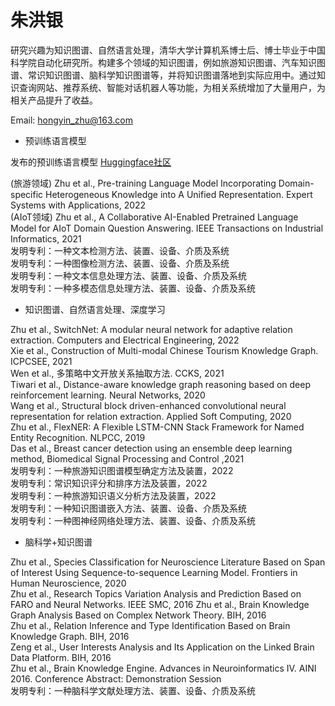 # 朱洪银

研究兴趣为知识图谱、自然语言处理，清华大学计算机系博士后、博士毕业于中国科学院自动化研究所。构建多个领域的知识图谱，例如旅游知识图谱、汽车知识图谱、常识知识图谱、脑科学知识图谱等，并将知识图谱落地到实际应用中。通过知识查询网站、推荐系统、智能对话机器人等功能，为相关系统增加了大量用户，为相关产品提升了收益。

Email: hongyin_zhu@163.com

* 预训练语言模型

发布的预训练语言模型 [Huggingface社区](https://huggingface.co/hongyin)

(旅游领域) Zhu et al., Pre-training Language Model Incorporating Domain-specific Heterogeneous Knowledge into A Unified Representation. Expert Systems with Applications, 2022  
(AIoT领域) Zhu et al., A Collaborative AI-Enabled Pretrained Language Model for AIoT Domain Question Answering. IEEE Transactions on Industrial Informatics, 2021  
发明专利：一种文本检测方法、装置、设备、介质及系统  
发明专利：一种图像检测方法、装置、设备、介质及系统  
发明专利：一种文本信息处理方法、装置、设备、介质及系统  
发明专利：一种多模态信息处理方法、装置、设备、介质及系统


* 知识图谱、自然语言处理、深度学习

Zhu et al., SwitchNet: A modular neural network for adaptive relation extraction. Computers and Electrical Engineering, 2022  
Xie et al., Construction of Multi-modal Chinese Tourism Knowledge Graph. ICPCSEE, 2021  
Wen et al., 多策略中文开放关系抽取方法. CCKS, 2021  
Tiwari et al., Distance-aware knowledge graph reasoning based on deep reinforcement learning. Neural Networks, 2020  
Wang et al., Structural block driven-enhanced convolutional neural representation for relation extraction. Applied Soft Computing, 2020  
Zhu et al., FlexNER: A Flexible LSTM-CNN Stack Framework for Named Entity Recognition. NLPCC, 2019  
Das et al., Breast cancer detection using an ensemble deep learning method, Biomedical Signal Processing and Control ,2021  
发明专利：一种旅游知识图谱模型确定方法及装置，2022  
发明专利：常识知识评分和排序方法及装置，2022  
发明专利：一种旅游知识语义分析方法及装置，2022  
发明专利：一种知识图谱嵌入方法、装置、设备、介质及系统  
发明专利：一种图神经网络处理方法、装置、设备、介质及系统  


* 脑科学+知识图谱

Zhu et al., Species Classification for Neuroscience Literature Based on Span of Interest Using Sequence-to-sequence Learning Model. Frontiers in Human Neuroscience, 2020  
Zhu et al., Research Topics Variation Analysis and Prediction Based on FARO and Neural Networks. IEEE SMC, 2016
Zhu et al., Brain Knowledge Graph Analysis Based on Complex Network Theory. BIH, 2016  
Zhu et al., Relation Inference and Type Identification Based on Brain Knowledge Graph. BIH, 2016  
Zeng et al., User Interests Analysis and Its Application on the Linked Brain Data Platform. BIH, 2016  
Zhu et al., Brain Knowledge Engine. Advances in Neuroinformatics IV. AINI 2016. Conference Abstract: Demonstration Session  
发明专利：一种脑科学文献处理方法、装置、设备、介质及系统  
